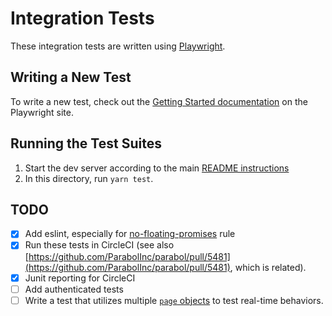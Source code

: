 # Integration Tests

These integration tests are written using [Playwright](https://playwright.dev/).

## Writing a New Test

To write a new test, check out the [Getting Started documentation](https://playwright.dev/docs/intro) on the Playwright
site.

## Running the Test Suites

1. Start the dev server according to the main [README instructions](/README.md#installation)
2. In this directory, run `yarn test`.

## TODO

- [x] Add eslint, especially for [no-floating-promises](https://github.com/typescript-eslint/typescript-eslint/blob/main/packages/eslint-plugin/docs/rules/no-floating-promises.md) rule
- [x] Run these tests in CircleCI (see also [https://github.com/ParabolInc/parabol/pull/5481](https://github.com/ParabolInc/parabol/pull/5481), which is related).
- [x] Junit reporting for CircleCI
- [ ] Add authenticated tests
- [ ] Write a test that utilizes multiple [`page` objects](https://playwright.dev/docs/pages#multiple-pages) to test real-time behaviors.
